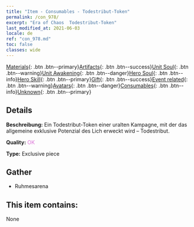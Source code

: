 ```yaml
---
title: "Item - Consumables - Todestribut-Token"
permalink: /con_978/
excerpt: "Era of Chaos  Todestribut-Token"
last_modified_at: 2021-06-03
locale: de
ref: "con_978.md"
toc: false
classes: wide
---
```

 [Materials](/ItemsDE/){: .btn .btn--primary}[Artifacts](/ItemsDE/Artifacts/){: .btn .btn--success}[Unit Soul](/ItemsDE/UnitSoul/){: .btn .btn--warning}[Unit Awakening](/ItemsDE/UnitAwakening/){: .btn .btn--danger}[Hero Soul](/ItemsDE/HeroSoul/){: .btn .btn--info}[Hero Skill](/ItemsDE/HeroSkill/){: .btn .btn--primary}[Gift](/ItemsDE/Gift/){: .btn .btn--success}[Event related](/ItemsDE/Events/){: .btn .btn--warning}[Avatars](/ItemsDE/Avatars/){: .btn .btn--danger}[Consumables](/ItemsDE/Consumables/){: .btn .btn--info}[Unknown](/ItemsDE/Unknown/){: .btn .btn--primary}

## Details
 **Beschreibung:** Ein Todestribut-Token einer uralten Kampagne, mit der das allgemeine exklusive Potenzial des Lich erweckt wird – Todestribut.

 **Quality:** <span style="color: #DA70D6">OK</span>

 **Type:** Exclusive piece

## Gather

*    Ruhmesarena 

## This item contains:

  None

